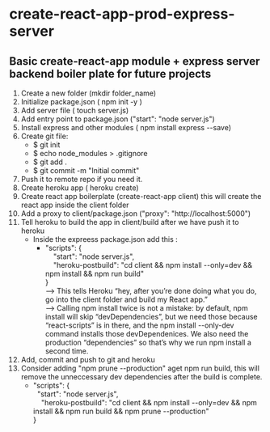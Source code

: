 # create-react-app-prod-express-server

## Basic create-react-app module + express server backend boiler plate for future projects

1. Create a new folder (mkdir folder_name)
2. Initialize package.json  ( npm init -y )
3. Add server file ( touch server.js)
4. Add entry point to package.json  ("start": "node server.js")
5. Install express and other modules ( npm install express --save)
6. Create git file:
   - $ git init
   - $ echo node_modules > .gitignore
   - $ git add .
   - $ git commit -m "Initial commit"
7. Push it to remote repo if you need it.
8. Create heroku app  ( heroku create)
9. Create react app boilerplate (create-react-app client) this will create the react app inside the client folder
10. Add a proxy to client/package.json ("proxy": "http://localhost:5000")
11. Tell heroku to build the app in client/build after we have push it to heroku
    - Inside the expreess package.json add this :
        - "scripts": { \
           &nbsp; &nbsp;  "start": "node server.js", \
            &nbsp; &nbsp; "heroku-postbuild": "cd client && npm install --only=dev && npm install && npm run build" \
         } \
--> This tells Heroku “hey, after you’re done doing what you do, go into the client folder and build my React app.”\
--> Calling npm install twice is not a mistake: by default, npm install will skip “devDependencies”, but we need those 
because “react-scripts” is in there, and the npm install --only-dev command installs those devDependenices.
We also need the production “dependencies” so that’s why we run npm install a second time.
12. Add, commit and push to git and heroku
13. Consider adding "npm prune --production" aget npm run build, this will remove the unneccessary dev dependencies after 
the build is complete. 
     - "scripts": { \
          &nbsp;   "start": "node server.js", \
          &nbsp; &nbsp;  "heroku-postbuild": "cd client && npm install --only=dev && npm install && npm run build && npm prune --production" \
         } 

